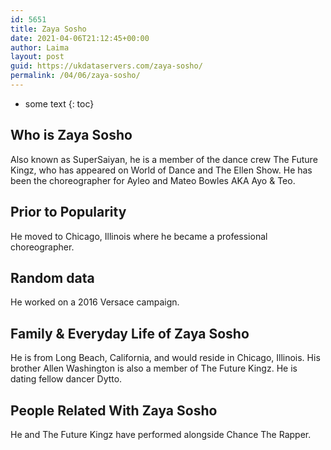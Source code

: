 ```yaml
---
id: 5651
title: Zaya Sosho
date: 2021-04-06T21:12:45+00:00
author: Laima
layout: post
guid: https://ukdataservers.com/zaya-sosho/
permalink: /04/06/zaya-sosho/
---
```


* some text
{: toc}


## Who is Zaya Sosho
                  
                  
                  
Also known as SuperSaiyan, he is a member of the dance crew The Future Kingz, who has appeared on World of Dance and The Ellen Show. He has been the choreographer for Ayleo and Mateo Bowles AKA Ayo & Teo.
                  
              
            
              
            
                
                
                
## Prior to Popularity
                  
                  
                  
He moved to Chicago, Illinois where he became a professional choreographer.
                  
              
            
              
            
                
                
                
## Random data
                  
                  
                  
He worked on a 2016 Versace campaign.
                  
              
            
              
            
                
                
                
## Family & Everyday Life of Zaya Sosho
                  
                  
                  
He is from Long Beach, California, and would reside in Chicago, Illinois. His brother Allen Washington is also a member of The Future Kingz. He is dating fellow dancer Dytto.
                  
              
            
              
            
                
                
                
## People Related With Zaya Sosho
                  
                  
                  
He and The Future Kingz have performed alongside Chance The Rapper.
                  
              
            
              
            
                
              
            
              
              
            
            
              
            
          
          
          